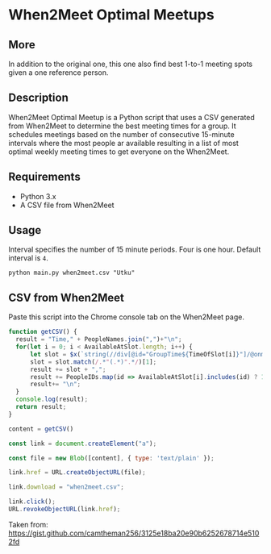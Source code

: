 # When2Meet Optimal Meetups

## More

In addition to the original one, this one also find best 1-to-1 meeting spots given a one reference person. 

## Description

When2Meet Optimal Meetup is a Python script that uses a CSV generated from When2Meet to determine the best meeting times for a group. It schedules meetings based on the number of consecutive 15-minute intervals where the most people ar available resulting in a list of most optimal weekly meeting times to get everyone on the When2Meet.

## Requirements
* Python 3.x
* A CSV file from When2Meet

## Usage
Interval specifies the number of 15 minute periods. Four is one hour. Default interval is `4`.

```python main.py when2meet.csv "Utku"```

## CSV from When2Meet
Paste this script into the Chrome console tab on the When2Meet page.

```js
function getCSV() {
  result = "Time," + PeopleNames.join(",")+"\n"; 
  for(let i = 0; i < AvailableAtSlot.length; i++) {
      let slot = $x(`string(//div[@id="GroupTime${TimeOfSlot[i]}"]/@onmouseover)`);
      slot = slot.match(/.*"(.*)".*/)[1];
      result += slot + ",";
      result += PeopleIDs.map(id => AvailableAtSlot[i].includes(id) ? 1 : 0).join(",");
      result+= "\n";
  }
  console.log(result);
  return result;
}

content = getCSV()

const link = document.createElement("a");

const file = new Blob([content], { type: 'text/plain' });

link.href = URL.createObjectURL(file);

link.download = "when2meet.csv";

link.click();
URL.revokeObjectURL(link.href);
```

Taken from: https://gist.github.com/camtheman256/3125e18ba20e90b6252678714e5102fd
